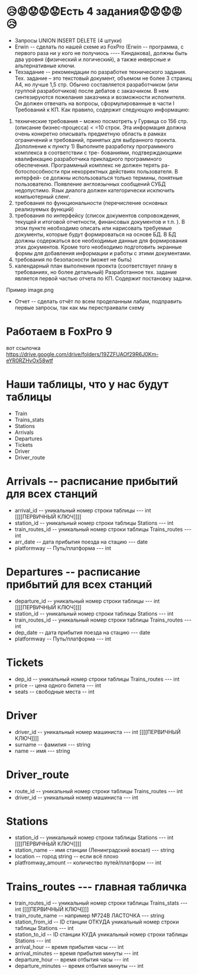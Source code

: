 # :disappointed_relieved::rage::worried::worried::worried:Есть 4 задания:worried::worried::worried::rage::disappointed_relieved:
* Запросы UNION INSERT DELETE (4 штуки)
* Erwin -- сделать по нашей схеме из FoxPro (Erwin -- программа, с первого раза ни у кого не получиось ---- Киндакова), должны быть два уровня (физический и логический), а также инверсные и альтернативные ключи.
* Техзадание -- рекомендации по разработке технического задания. 
Тех. задание – это текстовый документ, объемом не более 3 страниц А4, но лучше  1,5 стр. Обычно составляется разработчиком (или  группой разработчиков) после дебатов с заказчиком. В нем синтезируются пожелания заказчика и возможности исполнителя.
Он должен отвечать на вопросы, сформулированные в части I Требований к КП. 
Как правило, содержит следующую информацию: 
1. технические требования – можно посмотреть у Гурвица со 156 стр. (описание бизнес-процесса) < =10 строк. Эта информация должна очень конкретно описывать предметную область в рамках ограничений и требований,  принятых для выбранного проекта. Дополнение к пункту 1)
Выполните разработку программного комплекса в соответствии с тре-
бованиями, подтверждающими квалификацию разработчика прикладного
программного обеспечения. Программный комплекс не должен терять ра-
ботоспособности при некорректных действиях пользователя. В интерфей-
се должны использоваться только термины, понятные пользователю.
Появление англоязычных сообщений СУБД недопустимо. Язык диалога
должен категорически исключить компьютерный сленг.
2. требования по функциональности (перечисление основных реализуемых функций) 
3. требования по интерфейсу (список документов сопровождения, текущей и итоговой отчетности, финансовых документов и т.п. ).  В этом пункте необходимо  описать или нарисовать требуемые документы,  которые будут формироваться на основе БД. В БД должны содержаться все необходимые данные для формирования этих документов.  Кроме того  необходимо  подготовить экранные формы для  добавления информации и работы с этими документами. 
4. требования по безопасности (может не быть) 
5. календарный план выполнения проекта (соответствует плану в требованиях, но более детальный) 
Разработанное тех. задание  является первой частью  отчета по КП. Содержит постановку задачи.

Пример image.png
* Отчет -- сделать отчёт по всем проделанным лабам, подправить первые запросы, так как мы перестраивали схему 


#  Работаем в FoxPro 9

вот ссылочка 
https://drive.google.com/drive/folders/19ZZFUAOf29R6J0Km-eYR0RZHvOx58wtf

# Наши таблицы, что у нас будут таблицы
 * Train
 * Trains_stats
 * Stations
 * Arrivals
 * Departures
 * Tickets
 * Driver
 * Driver_route

# Arrivals -- расписание прибытий для всех станций 
 * arrival_id -- уникальный номер строки таблицы  --- int [[[[ПЕРВИЧНЫЙ КЛЮЧ]]]]
 * station_id -- уникальный номер строки таблицы Stations  --- int 
 * train_routes_id -- уникальный номер строки таблицы Trains_routes --- int 
 * arr_date -- дата прибытия поезда на стацию --- date 
 * platformway  -- Путь/платформа --- int

# Departures -- расписание прибытий для всех станций 
 * departure_id -- уникальный номер строки таблицы --- int [[[[ПЕРВИЧНЫЙ КЛЮЧ]]]]
 * station_id -- уникальный номер строки таблицы Stations  --- int 
 * train_routes_id -- уникальный номер строки таблицы Trains_routes --- int 
 * dep_date -- дата прибытия поезда на стацию --- date 
 * platformway  -- Путь/платформа --- int

# Tickets
 * dep_id -- уникальный номер строки таблицы Trains_routes --- int 
 * price -- цена одного билета --- int
 * seats -- свободные места -- int

# Driver
 * driver_id -- уникальный номер машиниста --- int [[[[ПЕРВИЧНЫЙ КЛЮЧ]]]]
 * surname -- фамилия --- string
 * name -- имя --- string

# Driver_route
* route_id -- уникальный номер строки таблицы Trains_routes --- int
* driver_id -- уникальный номер машиниста --- int

# Stations
 * station_id -- уникальный номер строки таблицы Stations --- int [[[[ПЕРВИЧНЫЙ КЛЮЧ]]]]
 * station_name -- имя станции (Ленинградский вокзал) --- string
 * location -- город string -- если всё плохо
 * platfromway_amount -- количество путей/платформ --- int

# Trains_routes --- главная табличка
 * train_routes_id -- уникальный номер строки таблицы Trains_stats --- int [[[[ПЕРВИЧНЫЙ КЛЮЧ]]]]
 * train_route_name -- например №724В ЛАСТОЧКА  --- string
 * station_from_id -- ID станции ОТКУДА уникальный номер строки таблицы Stations --- int
 * station_to_id -- ID станции КУДА уникальный номер строки таблицы Stations  --- int
 * arrival_hour -- время прибытия часы --- int
 * arrival_minutes -- время прибытия минуты --- int
 * departure_hour  -- время отбытия часы --- int
 * departure_minutes  -- время отбытия минуты --- int

